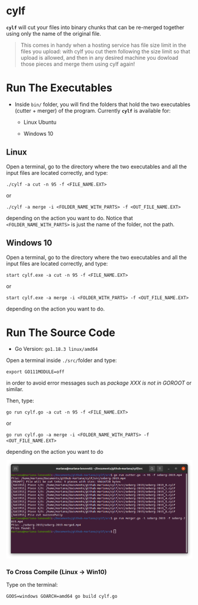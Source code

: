 # cylf

**`cylf`** will cut your files into binary chunks that can be re-merged together using only the name of the original file. 

> This comes in handy when a hosting service has file size limit in the files you upload: with cylf you cut them following the size limit so that upload is allowed, and then in any desired machine you dowload those pieces and merge them using cylf again!

# Run The Executables

- Inside `bin/` folder, you will find the folders that hold the two executables (cutter + merger) of the program. Currently **`cylf`** is available for:

    - Linux Ubuntu

    - Windows 10

## Linux

Open a terminal, go to the directory where the two executables and all the input files are located correctly, and type:

```
./cylf -a cut -n 95 -f <FILE_NAME.EXT>
```

or 

```
./cylf -a merge -i <FOLDER_NAME_WITH_PARTS> -f <OUT_FILE_NAME.EXT>
```

depending on the action you want to do. Notice that `<FOLDER_NAME_WITH_PARTS>` is just the name of the folder, not the path.

## Windows 10

Open a terminal, go to the directory where the two executables and all the input files are located correctly, and type:

```
start cylf.exe -a cut -n 95 -f <FILE_NAME.EXT>
```

or 

```
start cylf.exe -a merge -i <FOLDER_WITH_PARTS> -f <OUT_FILE_NAME.EXT>
```

depending on the action you want to do.

# Run The Source Code

- Go Version: `go1.18.3 linux/amd64`

Open a terminal inside `./src/`folder and type: 

```
export GO111MODULE=off
```

in order to avoid error messages such as *package XXX is not in GOROOT* or similar.

Then, type:

```
go run cylf.go -a cut -n 95 -f <FILE_NAME.EXT>
```

or

```
go run cylf.go -a merge -i <FOLDER_NAME_WITH_PARTS> -f <OUT_FILE_NAME.EXT>
```

depending on the action you want to do

![img](res/sc-v1.png)

### To Cross Compile (Linux -> Win10)

Type on the terminal:

```
GOOS=windows GOARCH=amd64 go build cylf.go
```
